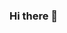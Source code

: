 ### Hi there 👋

<!--
**syz247179876/syz247179876** is a ✨ _special_ ✨ repository because its `README.md` (this file) appears on your GitHub profile.

Here are some ideas to get you started:

- 🔭 I’m currently working on ...
- 🌱 I’m currently learning ...
- 👯 I’m looking to collaborate on ...
- 🤔 I’m looking for help with ...
- 💬 Ask me about ...
- 📫 How to reach me: ...
- 😄 Pronouns: ...
- ⚡ Fun fact: ...
-->

<!--img align="right" src="https://github-readme-stats.vercel.app/api?username=syz247179876&show_icons=true&hide_title=true">

- 😄 name: 司云中(Yunzhong Si)
- ⚡ country: China
- 🌱 Blog: [https://syz247179876.github.io/](https://syz247179876.github.io/)
- 🔭 Reserch Direction:  Object Dectection, VLLM


### Welcome, Friends!
